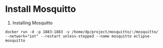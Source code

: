 # Install Mosquitto

1. Installing Mosquitto
```
docker run -d -p 1883:1883 -v /home/dp/project/mosquitto/:/mosquitto/ --network="iot" --restart unless-stopped --name mosquitto eclipse-mosquitto
```

